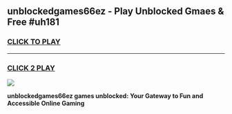 
## unblockedgames66ez - Play Unblocked Gmaes & Free #uh181
<h3>
<a href="https://news.freeplayer.one?title=unblockedgames66ez&ref=24F">CLICK TO PLAY</a></h3>
<hr>

<h3>
<a href="https://news.freeplayer.one?title=unblockedgames66ez&ref=24F">CLICK 2 PLAY</a>
  
</h3>

<a href="https://news.freeplayer.one?title=unblockedgames66ez&ref=24F/"><img src="https://clearcache.store/games.png"></a>


**unblockedgames66ez games unblocked: Your Gateway to Fun and Accessible Online Gaming**
